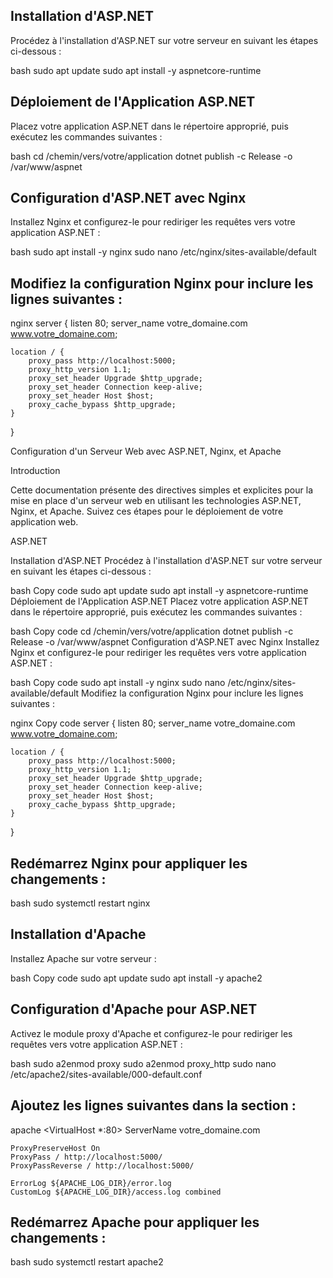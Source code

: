 ## Installation d'ASP.NET
Procédez à l'installation d'ASP.NET sur votre serveur en suivant les étapes ci-dessous :

bash
sudo apt update
sudo apt install -y aspnetcore-runtime


## Déploiement de l'Application ASP.NET
Placez votre application ASP.NET dans le répertoire approprié, puis exécutez les commandes suivantes :

bash
cd /chemin/vers/votre/application
dotnet publish -c Release -o /var/www/aspnet



## Configuration d'ASP.NET avec Nginx
Installez Nginx et configurez-le pour rediriger les requêtes vers votre application ASP.NET :

bash
sudo apt install -y nginx
sudo nano /etc/nginx/sites-available/default


## Modifiez la configuration Nginx pour inclure les lignes suivantes :

nginx
server {
    listen 80;
    server_name votre_domaine.com www.votre_domaine.com;

    location / {
        proxy_pass http://localhost:5000;
        proxy_http_version 1.1;
        proxy_set_header Upgrade $http_upgrade;
        proxy_set_header Connection keep-alive;
        proxy_set_header Host $host;
        proxy_cache_bypass $http_upgrade;
    }
}


Configuration d'un Serveur Web avec ASP.NET, Nginx, et Apache

Introduction

Cette documentation présente des directives simples et explicites pour la mise en place d'un serveur web en utilisant les technologies ASP.NET, Nginx, et Apache. Suivez ces étapes pour le déploiement de votre application web.

ASP.NET

Installation d'ASP.NET
Procédez à l'installation d'ASP.NET sur votre serveur en suivant les étapes ci-dessous :

bash
Copy code
sudo apt update
sudo apt install -y aspnetcore-runtime
Déploiement de l'Application ASP.NET
Placez votre application ASP.NET dans le répertoire approprié, puis exécutez les commandes suivantes :

bash
Copy code
cd /chemin/vers/votre/application
dotnet publish -c Release -o /var/www/aspnet
Configuration d'ASP.NET avec Nginx
Installez Nginx et configurez-le pour rediriger les requêtes vers votre application ASP.NET :

bash
Copy code
sudo apt install -y nginx
sudo nano /etc/nginx/sites-available/default
Modifiez la configuration Nginx pour inclure les lignes suivantes :

nginx
Copy code
server {
    listen 80;
    server_name votre_domaine.com www.votre_domaine.com;

    location / {
        proxy_pass http://localhost:5000;
        proxy_http_version 1.1;
        proxy_set_header Upgrade $http_upgrade;
        proxy_set_header Connection keep-alive;
        proxy_set_header Host $host;
        proxy_cache_bypass $http_upgrade;
    }
}

## Redémarrez Nginx pour appliquer les changements :

bash
sudo systemctl restart nginx


## Installation d'Apache
Installez Apache sur votre serveur :

bash
Copy code
sudo apt update
sudo apt install -y apache2

## Configuration d'Apache pour ASP.NET
Activez le module proxy d'Apache et configurez-le pour rediriger les requêtes vers votre application ASP.NET :

bash
sudo a2enmod proxy
sudo a2enmod proxy_http
sudo nano /etc/apache2/sites-available/000-default.conf



## Ajoutez les lignes suivantes dans la section <VirtualHost> :

apache
<VirtualHost *:80>
    ServerName votre_domaine.com

    ProxyPreserveHost On
    ProxyPass / http://localhost:5000/
    ProxyPassReverse / http://localhost:5000/

    ErrorLog ${APACHE_LOG_DIR}/error.log
    CustomLog ${APACHE_LOG_DIR}/access.log combined
</VirtualHost>


## Redémarrez Apache pour appliquer les changements :

bash
sudo systemctl restart apache2